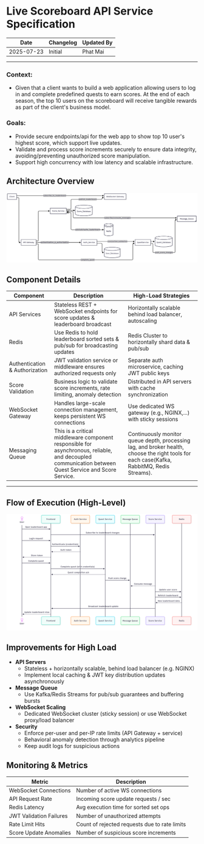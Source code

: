 # Live Scoreboard API Service Specification

| Date       | Changelog | Updated By |
| ---------- | --------- | ---------- |
| 2025-07-23 | Initial   | Phat Mai   |

---

### Context:

- Given that a client wants to build a web application allowing users to log in and complete predefined quests to earn scores. At the end of each season, the top 10 users on the scoreboard will receive tangible rewards as part of the client's business model.

### Goals:

- Provide secure endpoints/api for the web app to show top 10 user's highest score, which support live updates.
- Validate and process score increments securely to ensure data integrity, avoiding/preventing unauthorized score manipulation.
- Support high concurrency with low latency and scalable infrastructure.

## Architecture Overview

<img src="./overview.png" />

## Component Details

| Component                      | Description                                                                                                                                          | High-Load Strategies                                                                                                                       |
| ------------------------------ | ---------------------------------------------------------------------------------------------------------------------------------------------------- | ------------------------------------------------------------------------------------------------------------------------------------------ |
| API Services                   | Stateless REST + WebSocket endpoints for score updates & leaderboard broadcast                                                                       | Horizontally scalable behind load balancer, autoscaling                                                                                    |
| Redis                          | Use Redis to hold leaderboard sorted sets & pub/sub for broadcasting updates                                                                         | Redis Cluster to horizontally shard data & pub/sub                                                                                         |
| Authentication & Authorization | JWT validation service or middleware ensures authorized requests only                                                                                | Separate auth microservice, caching JWT public keys                                                                                        |
| Score Validation               | Business logic to validate score increments, rate limiting, anomaly detection                                                                        | Distributed in API servers with cache synchronization                                                                                      |
| WebSocket Gateway              | Handles large-scale connection management, keeps persistent WS connections                                                                           | Use dedicated WS gateway (e.g., NGINX,...) with sticky sessions                                                                            |
| Messaging Queue                | This is a critical middleware component responsible for asynchronous, reliable, and decoupled communication between Quest Service and Score Service. | Continuously monitor queue depth, processing lag, and broker health, choose the right tools for each case(Kafka, RabbitMQ, Redis Streams). |

---

## Flow of Execution (High-Level)

<img src="./sequence.png" />

## Improvements for High Load

- **API Servers**
  - Stateless + horizontally scalable, behind load balancer (e.g. NGINX)
  - Implement local caching & JWT key distribution updates asynchronously
- **Message Queue**
  - Use Kafka/Redis Streams for pub/sub guarantees and buffering bursts
- **WebSocket Scaling**
  - Dedicated WebSocket cluster (sticky session) or use WebSocket proxy/load balancer
- **Security**
  - Enforce per-user and per-IP rate limits (API Gateway + service)
  - Behavioral anomaly detection through analytics pipeline
  - Keep audit logs for suspicious actions

## Monitoring & Metrics

| Metric                  | Description                                   |
| ----------------------- | --------------------------------------------- |
| WebSocket Connections   | Number of active WS connections               |
| API Request Rate        | Incoming score update requests / sec          |
| Redis Latency           | Avg execution time for sorted set ops         |
| JWT Validation Failures | Number of unauthorized attempts               |
| Rate Limit Hits         | Count of rejected requests due to rate limits |
| Score Update Anomalies  | Number of suspicious score increments         |
